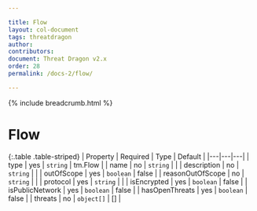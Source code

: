 ```yaml
---

title: Flow
layout: col-document
tags: threatdragon
author:
contributors:
document: Threat Dragon v2.x
order: 28
permalink: /docs-2/flow/

---
```


{% include breadcrumb.html %}
# Flow

{:.table .table-striped}
| Property | Required | Type | Default |
|---|---|---|
| type | yes | `string` | tm.Flow |
| name | no | `string` | |
| description | no | `string` | |
| outOfScope | yes | `boolean` | false |
| reasonOutOfScope | no | `string` | |
| protocol | yes | `string` | |
| isEncrypted | yes | `boolean` | false |
| isPublicNetwork | yes | `boolean` | false |
| hasOpenThreats | yes | `boolean` | false |
| threats | no | `object[]` | [] |
